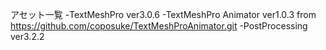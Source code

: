 アセット一覧
-TextMeshPro ver3.0.6
-TextMeshPro Animator ver1.0.3 from https://github.com/coposuke/TextMeshProAnimator.git
-PostProcessing ver3.2.2